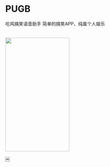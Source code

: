 # PUGB
吃鸡搞笑语音助手
简单的搞笑APP，纯属个人娱乐
<br/>
<br/>
<br/>
<img src = "http://chuantu.biz/t6/322/1527745422x-1404764840.jpg" width = "200" height = "355"/>

￼
